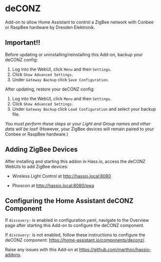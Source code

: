 # deCONZ

Add-on to allow Home Assistant to control a ZigBee network with Conbee or RaspBee hardware by Dresden Elektronik.

## Important!!

Before updating or uninstalling/reinstalling this Add-on, backup your deCONZ config:  
1. Log into the WebUI, click `Menu` and then `Settings`.  
2. Click `Show Advanced Settings`.  
3. Under `Gateway Backup` click `Save Configuration`.  

After updating, restore your deCONZ config:  
1. Log into the WebUI, click `Menu` and then `Settings`.  
2. Click `Show Advanced Settings`.  
3. Under `Gateway Backup` click `Load Configuration` and select your backup file.  

_You must perform these steps or your Light and Group names and other data will be lost!_ (However, your ZigBee devices will remain paired to your Conbee or RaspBee hardware.)

## Adding ZigBee Devices

After installing and starting this addon in Hass.io, access the deCONZ WebUIs to add ZigBee devices:

- Wireless Light Control at http://hassio.local:8080

- Phoscon at http://hassio.local:8080/pwa

## Configuring the Home Assistant deCONZ Component

If `discovery:` is enabled in configuration.yaml, navigate to the Overview page after starting this Add-on to configure the deCONZ component.

If `discovery:` is not enabled, follow these instructions to configure the deCONZ component: https://home-assistant.io/components/deconz/.

Raise any issues with this Add-on at https://github.com/marthoc/hassio-addons.
